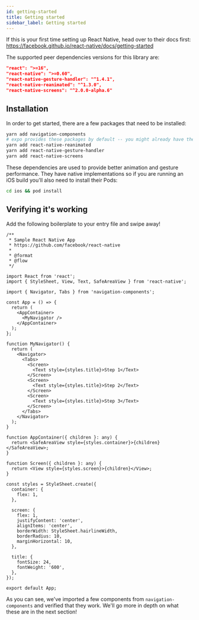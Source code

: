 ```yaml
---
id: getting-started
title: Getting started
sidebar_label: Getting started
---
```


If this is your first time setting up React Native, head over to their docs first: https://facebook.github.io/react-native/docs/getting-started

The supported peer dependencies versions for this library are:

```json
"react": ">=16",
"react-native": ">=0.60",
"react-native-gesture-handler": "^1.4.1",
"react-native-reanimated": "^1.3.0",
"react-native-screens": "^2.0.0-alpha.6"
```

## Installation

In order to get started, there are a few packages that need to be installed:

```bash
yarn add navigation-components
# expo provides these packages by default -- you might already have them!
yarn add react-native-reanimated
yarn add react-native-gesture-handler
yarn add react-native-screens
```

These dependencies are used to provide better animation and gesture performance. They have native implementations so if you are running an iOS build you'll also need to install their Pods:

```bash
cd ios && pod install
```

## Verifying it's working

Add the following boilerplate to your entry file and swipe away!

```tsx
/**
 * Sample React Native App
 * https://github.com/facebook/react-native
 *
 * @format
 * @flow
 */

import React from 'react';
import { StyleSheet, View, Text, SafeAreaView } from 'react-native';

import { Navigator, Tabs } from 'navigation-components';

const App = () => {
  return (
    <AppContainer>
      <MyNavigator />
    </AppContainer>
  );
};

function MyNavigator() {
  return (
    <Navigator>
      <Tabs>
        <Screen>
          <Text style={styles.title}>Step 1</Text>
        </Screen>
        <Screen>
          <Text style={styles.title}>Step 2</Text>
        </Screen>
        <Screen>
          <Text style={styles.title}>Step 3</Text>
        </Screen>
      </Tabs>
    </Navigator>
  );
}

function AppContainer({ children }: any) {
  return <SafeAreaView style={styles.container}>{children}</SafeAreaView>;
}

function Screen({ children }: any) {
  return <View style={styles.screen}>{children}</View>;
}

const styles = StyleSheet.create({
  container: {
    flex: 1,
  },

  screen: {
    flex: 1,
    justifyContent: 'center',
    alignItems: 'center',
    borderWidth: StyleSheet.hairlineWidth,
    borderRadius: 10,
    marginHorizontal: 10,
  },

  title: {
    fontSize: 24,
    fontWeight: '600',
  },
});

export default App;
```

As you can see, we've imported a few components from `navigation-components` and verified that they work. We'll go more in depth on what these are in the next section!
